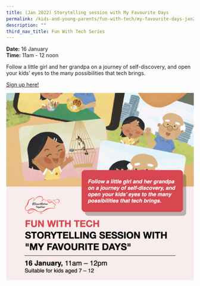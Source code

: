 ```yaml
---
title: (Jan 2022) Storytelling session with My Favourite Days
permalink: /kids-and-young-parents/fun-with-tech/my-favourite-days-jan2022
description: ""
third_nav_title: Fun With Tech Series
---
```


**Date:** 16 January
<br> **Time:** 11am - 12 noon

Follow a little girl and her grandpa on a journey of self-discovery, and open your kids’ eyes to the many possibilities that tech brings. 

[Sign up here! ](https://www.eventbrite.sg/e/storytelling-session-my-favourite-days-registration-226565442337?aff=ebdsoporgprofile)<br> 

![Storytelling session for kids](/images/16-Jan-kids.png)